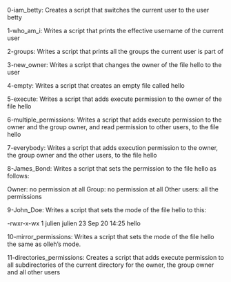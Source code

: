 0-iam_betty: Creates a script that switches the current user to the user betty

1-who_am_i: Writes a script that prints the effective username of the current user

2-groups: Writes a script that prints all the groups the current user is part of

3-new_owner: Writes a script that changes the owner of the file hello to the user

4-empty: Writes a script that creates an empty file called hello

5-execute: Writes a script that adds execute permission to the owner of the file hello

6-multiple_permissions: Writes a script that adds execute permission to the owner and the group owner, and read permission to other users, to the file hello

7-everybody: Writes a script that adds execution permission to the owner, the group owner and the other users, to the file hello

8-James_Bond: Writes a script that sets the permission to the file hello as follows:

Owner: no permission at all
Group: no permission at all
Other users: all the permissions

9-John_Doe: Writes a script that sets the mode of the file hello to this:

-rwxr-x-wx 1 julien julien 23 Sep 20 14:25 hello

10-mirror_permissions: Writes a script that sets the mode of the file hello the same as olleh’s mode.

11-directories_permissions: Creates a script that adds execute permission to all subdirectories of the current directory for the owner, the group owner and all other users
